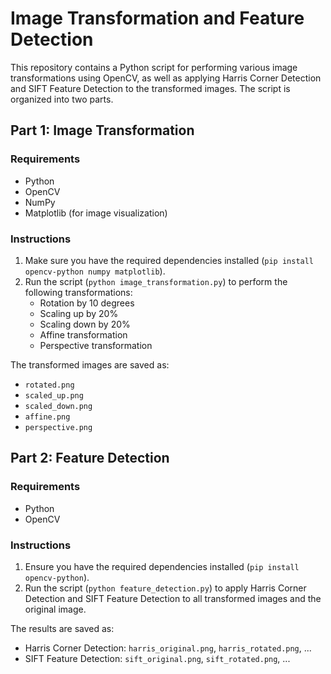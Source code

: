 # Image Transformation and Feature Detection

This repository contains a Python script for performing various image transformations using OpenCV, as well as applying Harris Corner Detection and SIFT Feature Detection to the transformed images. The script is organized into two parts.

## Part 1: Image Transformation

### Requirements
- Python
- OpenCV
- NumPy
- Matplotlib (for image visualization)

### Instructions
1. Make sure you have the required dependencies installed (`pip install opencv-python numpy matplotlib`).
2. Run the script (`python image_transformation.py`) to perform the following transformations:
   - Rotation by 10 degrees
   - Scaling up by 20%
   - Scaling down by 20%
   - Affine transformation
   - Perspective transformation

The transformed images are saved as:
- `rotated.png`
- `scaled_up.png`
- `scaled_down.png`
- `affine.png`
- `perspective.png`

## Part 2: Feature Detection

### Requirements
- Python
- OpenCV

### Instructions
1. Ensure you have the required dependencies installed (`pip install opencv-python`).
2. Run the script (`python feature_detection.py`) to apply Harris Corner Detection and SIFT Feature Detection to all transformed images and the original image.

The results are saved as:
- Harris Corner Detection: `harris_original.png`, `harris_rotated.png`, ...
- SIFT Feature Detection: `sift_original.png`, `sift_rotated.png`, ...

